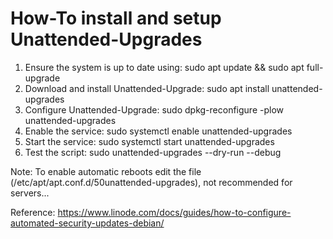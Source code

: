 # How-To install and setup Unattended-Upgrades

1. Ensure the system is up to date using: sudo apt update && sudo apt full-upgrade
2. Download and install Unattended-Upgrade: sudo apt install unattended-upgrades
3. Configure Unattended-Upgrade: sudo dpkg-reconfigure -plow unattended-upgrades
4. Enable the service: sudo systemctl enable unattended-upgrades
5. Start the service: sudo systemctl start unattended-upgrades
6. Test the script: sudo unattended-upgrades --dry-run --debug


Note:
To enable automatic reboots edit the file (/etc/apt/apt.conf.d/50unattended-upgrades), not recommended for servers...

Reference:
https://www.linode.com/docs/guides/how-to-configure-automated-security-updates-debian/
